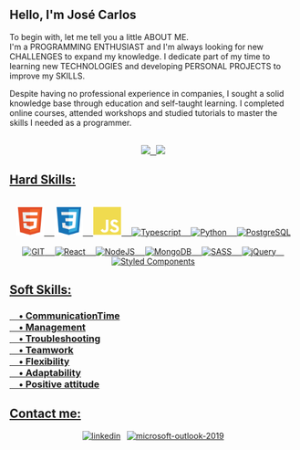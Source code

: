 ## Hello, I'm José Carlos

To begin with, let me tell you a little ABOUT ME. <br>
I'm a PROGRAMMING ENTHUSIAST and I'm always looking for new CHALLENGES to expand my knowledge.
I dedicate part of my time to learning new TECHNOLOGIES and developing PERSONAL PROJECTS to improve my SKILLS.

Despite having no professional experience in companies, I sought a solid knowledge base through education and self-taught learning. I completed online courses, attended workshops and studied tutorials to master the skills I needed as a programmer.<br><br>

<div align="center">
  <a href="https://github.com/jcddsj01">
  <img height="150em" src="https://github-readme-stats.vercel.app/api?username=jcddsj01&show_icons=true&theme=dracula&include_all_commits=true&count_private=true"/>&ensp;
  <img height="150em" src="https://github-readme-stats.vercel.app/api/top-langs/?username=jcddsj01&layout=compact&langs_count=7&theme=dracula"/>
</div>

## Hard Skills:

<div align="center"><br>
	<img title="HTML5" alt="HTML" height="50" width="50" src="https://raw.githubusercontent.com/devicons/devicon/master/icons/html5/html5-original.svg">&emsp;
	<img title="HTML5" alt="CSS" height="50" width="50" src="https://raw.githubusercontent.com/devicons/devicon/master/icons/css3/css3-original.svg">&emsp;
	<img title="HTML5" alt="Javascript" height="50" width="50" src="https://raw.githubusercontent.com/devicons/devicon/master/icons/javascript/javascript-plain.svg">&emsp;
	<img title="HTML5" alt="Typescript" height="50" width="50" src="https://cdn.jsdelivr.net/gh/devicons/devicon/icons/typescript/typescript-original.svg" />&emsp;
	<img title="Python" alt="Python" height="50" width="50" src="https://cdn.jsdelivr.net/gh/devicons/devicon/icons/python/python-original.svg" />&emsp;
	<img title="PostgreSQL" alt="PostgreSQL" height="50" width="50" src="https://cdn.jsdelivr.net/gh/devicons/devicon/icons/postgresql/postgresql-plain-wordmark.svg" /><br><br>
	<img title="GIT" alt="GIT" height="50" width="50" src="https://cdn.jsdelivr.net/gh/devicons/devicon/icons/git/git-original-wordmark.svg" />&emsp;
	<img title="React" alt="React" height="50" width="50" src="https://cdn.jsdelivr.net/gh/devicons/devicon/icons/react/react-original.svg" />&emsp;
	<img title="NodeJS" alt="NodeJS" height="50" width="50" src="https://cdn.jsdelivr.net/gh/devicons/devicon/icons/nodejs/nodejs-original.svg" />&emsp;
	<img title="MongoDB" alt="MongoDB" height="50" width="50" src="https://cdn.jsdelivr.net/gh/devicons/devicon/icons/mongodb/mongodb-original-wordmark.svg" />&emsp;
	<img title="SASS" alt="SASS" height="50" width="50" src="https://cdn.jsdelivr.net/gh/devicons/devicon/icons/sass/sass-original.svg" />&emsp;
	<img title="jQuery" alt="jQuery" height="50" width="50" src="https://cdn.jsdelivr.net/gh/devicons/devicon/icons/jquery/jquery-plain-wordmark.svg" />&emsp;
	<img title="Styled Components" alt="Styled Components" height="50" width="50" src="https://img.icons8.com/color/50/styled-components.png" />
</div>

## Soft Skills:

<div align="left" >
<h3>&emsp;&#149; CommunicationTime<br>
	&emsp;&#149; Management<br>
	&emsp;&#149; Troubleshooting<br>
	&emsp;&#149; Teamwork<br>
	&emsp;&#149; Flexibility<br>
	&emsp;&#149; Adaptability<br>
	&emsp;&#149; Positive attitude</h3>
</div>

## Contact me:

<div align="center">
  <a href="https://www.linkedin.com/in/jose-carlos-703821254"><img width="50" height="50" src="https://img.icons8.com/fluency/50/linkedin.png" alt="linkedin"/></a>&ensp;
  <a href="mailto:jcddsj01@outlook.com"><img width="50" height="50" src="https://img.icons8.com/fluency/50/microsoft-outlook-2019.png" alt="microsoft-outlook-2019"/></a>
</div>
